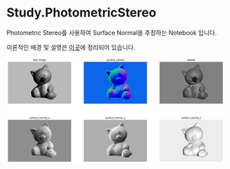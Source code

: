 # Study.PhotometricStereo
Photometric Stereo를 사용하여 Surface Normal을 추정하는 Notebook 입니다.

이론적인 배경 및 설명은 [이곳](https://www.notion.so/tiryul/Project-Photometric-Stereo-92b7556227b441b88b22dc4b9194c886?pvs=4)에 정리되어 있습니다.

![result image](sample.png)